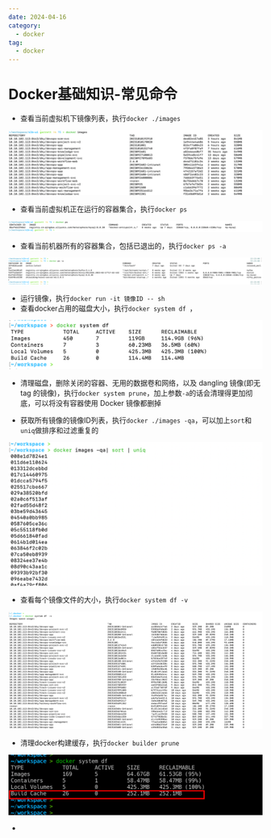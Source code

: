 ```yaml
---
date: 2024-04-16
category:
  - docker
tag:
  - docker
---
```

# Docker基础知识-常见命令

- 查看当前虚拟机下镜像列表，执行`docker ./images`

![image-20231010222217668](./images/image-20231010222217668.png)

- 查看当前虚拟机正在运行的容器集合，执行`docker ps`

![image-20231010222231340](./images/image-20231010222231340.png)

- 查看当前机器所有的容器集合，包括已退出的，执行`docker ps -a `

![image-20231010222311618](./images/image-20231010222311618.png)

- 运行镜像，执行`docker run -it 镜像ID -- sh `
- 查看docker占用的磁盘大小，执行`docker system df `，

![image-20231105234036780](./images/image-20231105234036780.png)

- 清理磁盘，删除关闭的容器、无用的数据卷和网络，以及 dangling 镜像(即无 tag 的镜像)，执行`docker system prune`，加上参数`-a`的话会清理得更加彻底，可以将没有容器使用 Docker 镜像都删掉

- 获取所有镜像的镜像ID列表，执行`docker ./images -qa`，可以加上`sort`和`uniq`做排序和过滤重复的

![image-20231105234441961](./images/image-20231105234441961.png)

- 查看每个镜像文件的大小，执行`docker system df -v`

![image-20231106092925161](./images/image-20231106092925161.png)

- 清理docker构建缓存，执行`docker builder prune`

![image-20231208210340288](./images/image-20231208210340288.png)

- 